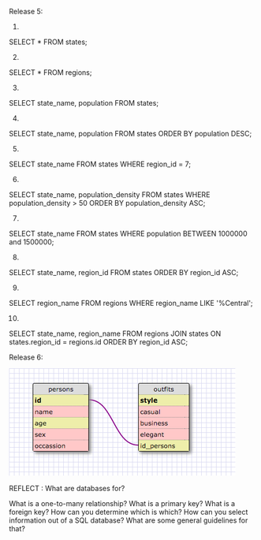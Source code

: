 Release 5:

1.
SELECT * FROM states;


2.
SELECT * FROM regions;


3.
SELECT state_name, population
FROM states;


4.
SELECT state_name, population
FROM states
ORDER BY population DESC;


5.
SELECT state_name
FROM states
WHERE region_id = 7;


6.
SELECT state_name, population_density
FROM states
WHERE population_density > 50
ORDER BY population_density ASC;


7.
SELECT state_name
FROM states
WHERE population BETWEEN 1000000 and 1500000;


8.
SELECT state_name, region_id
FROM states
ORDER BY region_id ASC;


9.
SELECT region_name
FROM regions
WHERE region_name LIKE '%Central';


10.
SELECT state_name, region_name
FROM regions
JOIN states
ON states.region_id = regions.id
ORDER BY region_id ASC;


 Release 6:

![Schema Snapshot](myschema.png)


REFLECT :
What are databases for?

What is a one-to-many relationship?
What is a primary key? What is a foreign key? How can you determine which is which?
How can you select information out of a SQL database? What are some general guidelines for that?